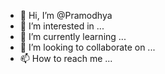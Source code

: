 - 👋 Hi, I’m @Pramodhya
- 👀 I’m interested in ...
- 🌱 I’m currently learning ...
- 💞️ I’m looking to collaborate on ...
- 📫 How to reach me ...

<!---
Pramodhya/Pramodhya is a ✨ special ✨ repository because its `README.md` (this file) appears on your GitHub profile.
You can click the Preview link to take a look at your changes.
--->
